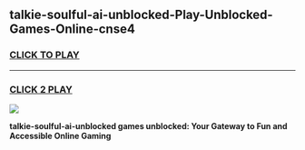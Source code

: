 
## talkie-soulful-ai-unblocked-Play-Unblocked-Games-Online-cnse4
<h3>
<a href="https://premium76.site?title=talkie-soulful-ai-unblocked&ref=25A">CLICK TO PLAY</a></h3>
<hr>

<h3>
<a href="https://premium76.site?title=talkie-soulful-ai-unblocked&ref=25A">CLICK 2 PLAY</a>
  
</h3>

<a href="https://premium76.site?title=talkie-soulful-ai-unblocked&ref=25A"><img src="https://clearcache.store/games.png"></a>


**talkie-soulful-ai-unblocked games unblocked: Your Gateway to Fun and Accessible Online Gaming**
